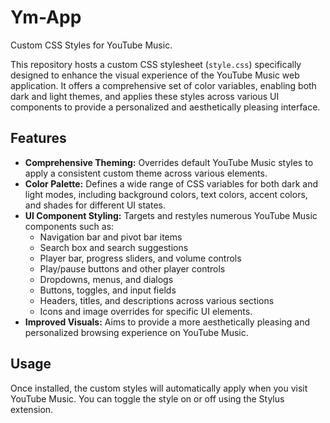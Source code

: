 # Ym-App

Custom CSS Styles for YouTube Music.

This repository hosts a custom CSS stylesheet (`style.css`) specifically designed to enhance the visual experience of the YouTube Music web application. It offers a comprehensive set of color variables, enabling both dark and light themes, and applies these styles across various UI components to provide a personalized and aesthetically pleasing interface.

## Features

- **Comprehensive Theming:** Overrides default YouTube Music styles to apply a consistent custom theme across various elements.
- **Color Palette:** Defines a wide range of CSS variables for both dark and light modes, including background colors, text colors, accent colors, and shades for different UI states.
- **UI Component Styling:** Targets and restyles numerous YouTube Music components such as:
    - Navigation bar and pivot bar items
    - Search box and search suggestions
    - Player bar, progress sliders, and volume controls
    - Play/pause buttons and other player controls
    - Dropdowns, menus, and dialogs
    - Buttons, toggles, and input fields
    - Headers, titles, and descriptions across various sections
    - Icons and image overrides for specific UI elements.
- **Improved Visuals:** Aims to provide a more aesthetically pleasing and personalized browsing experience on YouTube Music.


## Usage

Once installed, the custom styles will automatically apply when you visit YouTube Music. You can toggle the style on or off using the Stylus extension.
